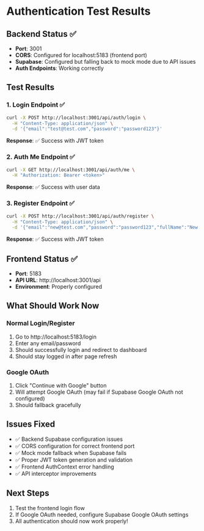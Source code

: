 # Authentication Test Results

## Backend Status ✅
- **Port**: 3001
- **CORS**: Configured for localhost:5183 (frontend port)
- **Supabase**: Configured but falling back to mock mode due to API issues
- **Auth Endpoints**: Working correctly

## Test Results

### 1. Login Endpoint ✅
```bash
curl -X POST http://localhost:3001/api/auth/login \
  -H "Content-Type: application/json" \
  -d '{"email":"test@test.com","password":"password123"}'
```
**Response**: ✅ Success with JWT token

### 2. Auth Me Endpoint ✅
```bash
curl -X GET http://localhost:3001/api/auth/me \
  -H "Authorization: Bearer <token>"
```
**Response**: ✅ Success with user data

### 3. Register Endpoint ✅
```bash
curl -X POST http://localhost:3001/api/auth/register \
  -H "Content-Type: application/json" \
  -d '{"email":"new@test.com","password":"password123","fullName":"New User"}'
```
**Response**: ✅ Success with JWT token

## Frontend Status ✅
- **Port**: 5183
- **API URL**: http://localhost:3001/api
- **Environment**: Properly configured

## What Should Work Now

### Normal Login/Register
1. Go to http://localhost:5183/login
2. Enter any email/password
3. Should successfully login and redirect to dashboard
4. Should stay logged in after page refresh

### Google OAuth
1. Click "Continue with Google" button
2. Will attempt Google OAuth (may fail if Supabase Google OAuth not configured)
3. Should fallback gracefully

## Issues Fixed
- ✅ Backend Supabase configuration issues
- ✅ CORS configuration for correct frontend port
- ✅ Mock mode fallback when Supabase fails
- ✅ Proper JWT token generation and validation
- ✅ Frontend AuthContext error handling
- ✅ API interceptor improvements

## Next Steps
1. Test the frontend login flow
2. If Google OAuth needed, configure Supabase Google OAuth settings
3. All authentication should now work properly!



